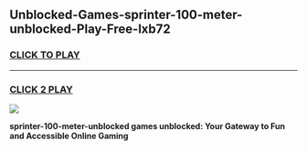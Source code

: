 
## Unblocked-Games-sprinter-100-meter-unblocked-Play-Free-lxb72
<h3>
<a href="https://premium76.site?title=sprinter-100-meter-unblocked&ref=20M">CLICK TO PLAY</a></h3>
<hr>

<h3>
<a href="https://premium76.site?title=sprinter-100-meter-unblocked&ref=20M">CLICK 2 PLAY</a>
  
</h3>

<a href="https://premium76.site?title=sprinter-100-meter-unblocked&ref=19M"><img src="https://clearcache.store/games.png"></a>


**sprinter-100-meter-unblocked games unblocked: Your Gateway to Fun and Accessible Online Gaming**
